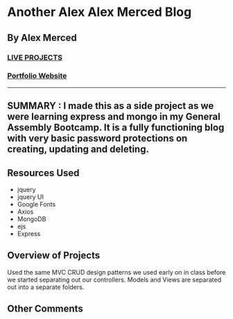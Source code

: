 # Another Alex Alex Merced Blog
## By Alex Merced
### [LIVE PROJECTS](https://fierce-waters-95519.herokuapp.com/index)
### [Portfolio Website](https://www.AlexMercedCoder.com)
---
**SUMMARY** :
I made this as a side project as we were learning express and mongo in my General Assembly Bootcamp. It is a fully functioning blog with very basic password protections on creating, updating and deleting.
---
## Resources Used

- jquery
- jquery UI
- Google Fonts
- Axios
- MongoDB
- ejs
- Express

## Overview of Projects

Used the same MVC CRUD design patterns we used early on in class before we started separating out our controllers. Models and Views are separated out into a separate folders.

## Other Comments


<!-- Image Tag: ![alt text](image.jpg) -->
<!-- Link Tag: [title](https://www.example.com) -->
<!-- https://www.markdownguide.org/cheat-sheet/ -->
